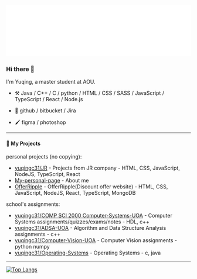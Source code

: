 ![Hello](docs/hello.svg)
### Hi there 👋
<!--
**yuqingc31/yuqingc31** is a ✨ _special_ ✨ repository because its `README.md` (this file) appears on your GitHub profile.


-->

I'm Yuqing, a master student at AOU.

-   :hammer_and_pick: Java / C++ / C / python / HTML / CSS / SASS / JavaScript / TypeScript / React / Node.js 
  
-   🧰  github / bitbucket / Jira

-   🖌️ figma / photoshop


----
#### :rocket: My Projects

personal projects (no copying):
* [yuqingc31/JR](https://github.com/yuqingc31/JRbusinessProjects.git) - Projects from JR company - HTML, CSS, JavaScript, NodeJS, TypeScript, React
* [My-personal-page](https://github.com/yuqingc31/yuqingc31.github.io.git) - About me
* [OfferRipple](https://github.com/yuqingc31/OfferRipple.git) - OfferRipple(Discount offer website) - HTML, CSS, JavaScript, NodeJS, React, TypeScript, MongoDB

school's assignments:
* [yuqingc31/COMP SCI 2000 Computer-Systems-UOA](https://github.com/yuqingc31/Computer-System.git) - Computer Systems assignments/quizzes/exams/notes - HDL, c++
* [yuqingc31/ADSA-UOA](https://github.com/yuqingc31/ADSA.git) - Algorithm and Data Structure Analysis assignments - c++
* [yuqingc31/Computer-Vision-UOA](https://github.com/yuqingc31/Computer-Vision.git) - Computer Vision assignments - python numpy
* [yuqingc31/Operating-Systems](https://github.com/yuqingc31/Operating-Systems.git) - Operating Systems - c, java

--- 

[![Top Langs](https://github-readme-stats.vercel.app/api/top-langs/?username=yuqingc31&layout=compact)](https://github.com/anuraghazra/github-readme-stats)
